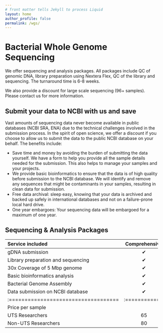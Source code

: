```yaml
---
# front matter tells Jekyll to process Liquid
layout: home
author_profile: false
permalink: /wgs/
---
```

<h1> Bacterial Whole Genome Sequencing </h1>

We offer sequencing and analysis packages. All packages include QC of genomic DNA, library preparation using Nextera Flex, QC of the library and sequencing. The turnaround time is 6-8 weeks.

We also provide a discount for large scale sequencing (96+ samples). Please contact us for more information.

## Submit your data to NCBI with us and save

Vast amounts of sequencing data never become available in public databases (NCBI SRA, ENA) due to the technical challenges involved in the submission process. In the spirit of open science, we offer a discount if you choose to allow us to submit the data to the public NCBI database on your behalf. The benefits include:

- Save time and money by avoiding the burden of submitting the data yourself. We have a form to help you provide all the sample details needed for the submission. This also helps to manage your samples and your projects.
- We provide basic bioinformatics to ensure that the data is of high quality before submission to the NCBI database. We will identify and remove any sequences that might be contaminants in your samples, resulting in clean data for submission.
- Free data archival: sleep easy, knowing that your data is archived and backed up safely in international databases and not on a failure-prone local hard drive.
- One year embargoes: Your sequencing data will be embargoed for a maximum of one year.

## Sequencing & Analysis Packages


| Service included                   |Comprehensive | Assembly | Basic  |
|:-----------------------------------|:------------:|:--------:|:------:|
|gDNA submission                     |       ✔︎      |     ✔︎    |    ✔︎   |
|Library preparation and sequencing  |       ✔︎      |     ✔︎    |    ✔︎   |
|30x Coverage of 5 Mbp genome        |       ✔︎      |     ✔︎    |    ✔︎   |
|Basic bioinformatics analysis       |       ✔︎      |     ✔︎    |        |
|Bacterial Genome Assembly           |       ✔︎      |     ✔︎    |        |
|Data submission on NCBI database    |       ✔︎      |          |        |
|:===================================|:============:|:========:|:======:|
|Price per sample                                                       |
|UTS Researchers                     |       65     |    90    |   80   |
|Non-UTS Researchers                 |       80     |   110    |   100  |
